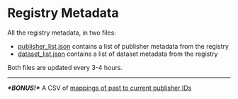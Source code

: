 # Registry Metadata

All the registry metadata, in two files:

 * [publisher_list.json](https://registry.codeforiati.org/publisher_list.json) contains a list of publisher metadata from the registry
 * [dataset_list.json](https://registry.codeforiati.org/dataset_list.json) contains a list of dataset metadata from the registry

Both files are updated every 3-4 hours.

---

**_\*BONUS!\*_** A CSV of [mappings of past to current publisher IDs](https://registry.codeforiati.org/registry_id_relationships.csv)
